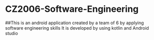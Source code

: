 # CZ2006-Software-Engineering
##This is an android application created by a team of 6 by applying software engineering skills 
It is developed by using kotlin and Android studio
